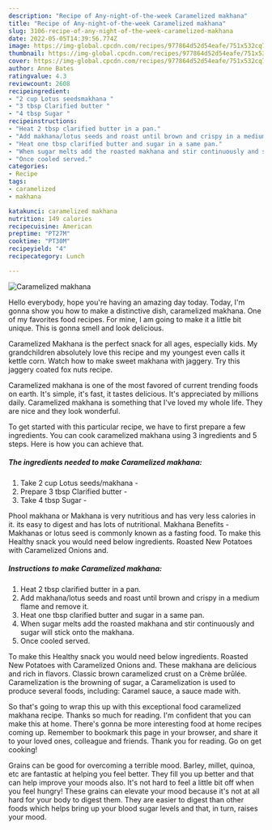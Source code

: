```yaml
---
description: "Recipe of Any-night-of-the-week Caramelized makhana"
title: "Recipe of Any-night-of-the-week Caramelized makhana"
slug: 3106-recipe-of-any-night-of-the-week-caramelized-makhana
date: 2022-05-05T14:39:56.774Z
image: https://img-global.cpcdn.com/recipes/977864d52d54eafe/751x532cq70/caramelized-makhana-recipe-main-photo.jpg
thumbnail: https://img-global.cpcdn.com/recipes/977864d52d54eafe/751x532cq70/caramelized-makhana-recipe-main-photo.jpg
cover: https://img-global.cpcdn.com/recipes/977864d52d54eafe/751x532cq70/caramelized-makhana-recipe-main-photo.jpg
author: Anne Bates
ratingvalue: 4.3
reviewcount: 2608
recipeingredient:
- "2 cup Lotus seedsmakhana "
- "3 tbsp Clarified butter "
- "4 tbsp Sugar "
recipeinstructions:
- "Heat 2 tbsp clarified butter in a pan."
- "Add makhana/lotus seeds and roast until brown and crispy in a medium flame and remove it."
- "Heat one tbsp clarified butter and sugar in a same pan."
- "When sugar melts add the roasted makhana and stir continuously and sugar will stick onto the makhana."
- "Once cooled served."
categories:
- Recipe
tags:
- caramelized
- makhana

katakunci: caramelized makhana 
nutrition: 149 calories
recipecuisine: American
preptime: "PT27M"
cooktime: "PT30M"
recipeyield: "4"
recipecategory: Lunch

---
```



![Caramelized makhana](https://img-global.cpcdn.com/recipes/977864d52d54eafe/751x532cq70/caramelized-makhana-recipe-main-photo.jpg)

Hello everybody, hope you're having an amazing day today. Today, I'm gonna show you how to make a distinctive dish, caramelized makhana. One of my favorites food recipes. For mine, I am going to make it a little bit unique. This is gonna smell and look delicious.

Caramelized Makhana is the perfect snack for all ages, especially kids. My grandchildren absolutely love this recipe and my youngest even calls it kettle corn. Watch how to make sweet makhana with jaggery. Try this jaggery coated fox nuts recipe.

Caramelized makhana is one of the most favored of current trending foods on earth. It's simple, it's fast, it tastes delicious. It's appreciated by millions daily. Caramelized makhana is something that I've loved my whole life. They are nice and they look wonderful.


To get started with this particular recipe, we have to first prepare a few ingredients. You can cook caramelized makhana using 3 ingredients and 5 steps. Here is how you can achieve that.

<!--inarticleads1-->

##### The ingredients needed to make Caramelized makhana:

1. Take 2 cup Lotus seeds/makhana -
1. Prepare 3 tbsp Clarified butter -
1. Take 4 tbsp Sugar -


Phool makhana or Makhana is very nutritious and has very less calories in it. its easy to digest and has lots of nutritional. Makhana Benefits - Makhanas or lotus seed is commonly known as a fasting food. To make this Healthy snack you would need below ingredients. Roasted New Potatoes with Caramelized Onions and. 

<!--inarticleads2-->

##### Instructions to make Caramelized makhana:

1. Heat 2 tbsp clarified butter in a pan.
1. Add makhana/lotus seeds and roast until brown and crispy in a medium flame and remove it.
1. Heat one tbsp clarified butter and sugar in a same pan.
1. When sugar melts add the roasted makhana and stir continuously and sugar will stick onto the makhana.
1. Once cooled served.


To make this Healthy snack you would need below ingredients. Roasted New Potatoes with Caramelized Onions and. These makhana are delicious and rich in flavors. Classic brown caramelized crust on a Crème brûlée. Caramelization is the browning of sugar, a Caramelization is used to produce several foods, including: Caramel sauce, a sauce made with. 

So that's going to wrap this up with this exceptional food caramelized makhana recipe. Thanks so much for reading. I'm confident that you can make this at home. There's gonna be more interesting food at home recipes coming up. Remember to bookmark this page in your browser, and share it to your loved ones, colleague and friends. Thank you for reading. Go on get cooking!

Grains can be good for overcoming a terrible mood. Barley, millet, quinoa, etc are fantastic at helping you feel better. They fill you up better and that can help improve your moods also. It's not hard to feel a little bit off when you feel hungry! These grains can elevate your mood because it's not at all hard for your body to digest them. They are easier to digest than other foods which helps bring up your blood sugar levels and that, in turn, raises your mood.
